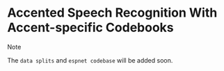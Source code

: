 # Accented Speech Recognition With Accent-specific Codebooks

> [!NOTE]
> The `data splits` and `espnet codebase` will be added soon.
